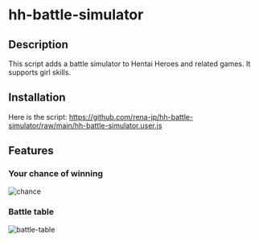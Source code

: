 # hh-battle-simulator

## Description
This script adds a battle simulator to Hentai Heroes and related games. It supports girl skills.

## Installation
Here is the script:
https://github.com/rena-jp/hh-battle-simulator/raw/main/hh-battle-simulator.user.js

## Features

### Your chance of winning
![chance](https://github.com/rena-jp/hh-battle-simulator/assets/101486573/e15abf04-cbe8-4cf9-9275-71bb3dd4846d)

### Battle table
![battle-table](https://github.com/rena-jp/hh-battle-simulator/assets/101486573/ef27b4a6-94d6-4c8b-8f3d-090a3373fdca)
